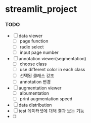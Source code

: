 # streamlit_project

### TODO
- [ ] data viewer
  - [ ] page function
  - [ ] radio select
  - [ ] input page number
- [ ] annotation viewer(segmentation)
  - [ ] choose class
  - [ ] use different color in each class
  - [ ] 선택된 클래스 강조
  - [ ] annotation 변경
- [ ] augmentation viewer
  - [ ] albumentation
  - [ ] print augmentation speed
- [ ] data distribution
- [ ] test 데이터셋에 대해 결과 보는 기능
- [ ] 
